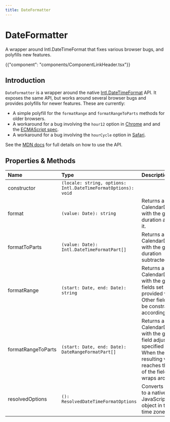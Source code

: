 ```yaml
---
title: DateFormatter
---
```


# DateFormatter

<p class="description">A wrapper around Intl.DateTimeFormat that fixes various browser bugs, and polyfills new features.</p>

{{"component": "components/ComponentLinkHeader.tsx"}}

## Introduction

`DateFormatter` is a wrapper around the native [Intl.DateTimeFormat](https://developer.mozilla.org/en-US/docs/Web/JavaScript/Reference/Global_Objects/Intl/DateTimeFormat) API. It exposes the same API, but works around several browser bugs and provides polyfills for newer features. These are currently:

- A simple polyfill for the `formatRange` and `formatRangeToParts` methods for older browsers.
- A workaround for a bug involving the `hour12` option in [Chrome](https://bugs.chromium.org/p/chromium/issues/detail?id=1045791) and and the [ECMAScript spec](https://github.com/tc39/ecma402/issues/402).
- A workaround for a bug involving the `hourCycle` option in [Safari](https://bugs.webkit.org/show_bug.cgi?id=229313).

See the [MDN docs](https://developer.mozilla.org/en-US/docs/Web/JavaScript/Reference/Global_Objects/Intl/DateTimeFormat) for full details on how to use the API.

## Properties & Methods

| Name               | Type                                                          | Description                                                                                                                                                    |
| :----------------- | :------------------------------------------------------------ | :------------------------------------------------------------------------------------------------------------------------------------------------------------- |
| constructor        | `(locale: string, options: Intl.DateTimeFormatOptions): void` |                                                                                                                                                                |
| format             | `(value: Date): string`                                       | Returns a new CalendarDateTime with the given duration added to it.                                                                                            |
| formatToParts      | `(value: Date): Intl.DateTimeFormatPart[]`                    | Returns a new CalendarDateTime with the given duration subtracted from it.                                                                                     |
| formatRange        | `(start: Date, end: Date): string	`                            | Returns a new CalendarDateTime with the given fields set to the provided values. Other fields will be constrained accordingly.                                 |
| formatRangeToParts | `(start: Date, end: Date): DateRangeFormatPart[]`             | Returns a new CalendarDateTime with the given field adjusted by a specified amount. When the resulting value reaches the limits of the field, it wraps around. |
| resolvedOptions    | `(): ResolvedDateTimeFormatOptions`                           | Converts the date to a native JavaScript Date object in the given time zone.                                                                                   |
